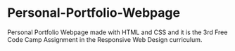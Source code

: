 # Personal-Portfolio-Webpage
Personal Portfolio Webpage made with HTML and CSS and it is the 3rd Free Code Camp Assignment in the Responsive Web Design curriculum.
